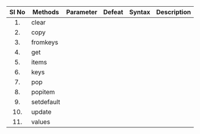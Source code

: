 | Sl No | Methods    | Parameter | Defeat | Syntax | Description |
| :---: | ---------- | :-------: | :----: | ------ | ----------- |
|  1.   | clear      |           |        |        |             |
|  2.   | copy       |           |        |        |             |
|  3.   | fromkeys   |           |        |        |             |
|  4.   | get        |           |        |        |             |
|  5.   | items      |           |        |        |             |
|  6.   | keys       |           |        |        |             |
|  7.   | pop        |           |        |        |             |
|  8.   | popitem    |           |        |        |             |
|  9.   | setdefault |           |        |        |             |
|  10.  | update     |           |        |        |             |
|  11.  | values     |           |        |        |             |